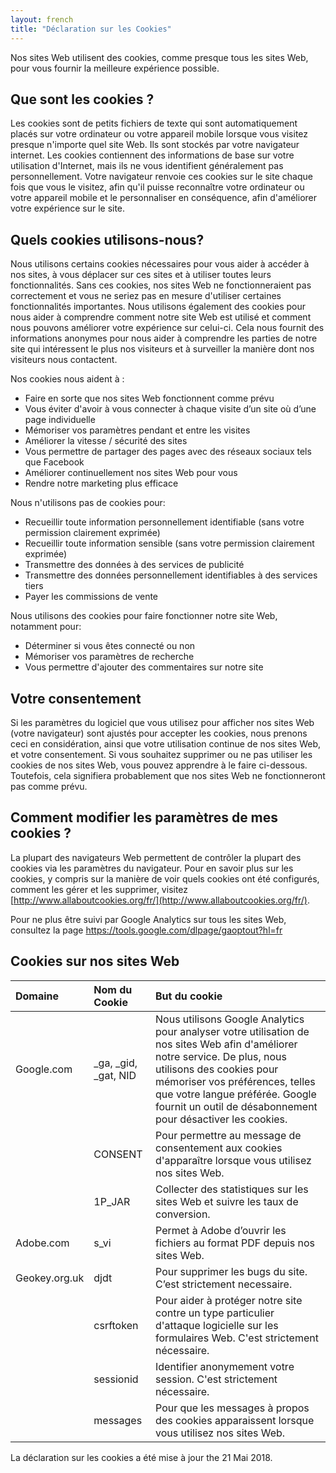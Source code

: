```yaml
---
layout: french
title: "Déclaration sur les Cookies"
---
```


Nos sites Web utilisent des cookies, comme presque tous les sites Web, pour vous fournir la meilleure expérience possible.

## Que sont les cookies ?

Les cookies sont de petits fichiers de texte qui sont automatiquement placés sur votre ordinateur ou votre appareil mobile lorsque vous visitez presque n'importe quel site Web. Ils sont stockés par votre navigateur internet. Les cookies contiennent des informations de base sur votre utilisation d'Internet, mais ils ne vous identifient généralement pas personnellement. Votre navigateur renvoie ces cookies sur le site chaque fois que vous le visitez, afin qu'il puisse reconnaître votre ordinateur ou votre appareil mobile et le personnaliser en conséquence, afin d'améliorer votre expérience sur le site.

## Quels cookies utilisons-nous?

Nous utilisons certains cookies nécessaires pour vous aider à accéder à nos sites, à vous déplacer sur ces sites et à utiliser toutes leurs fonctionnalités. Sans ces cookies, nos sites Web ne fonctionneraient pas correctement et vous ne seriez pas en mesure d'utiliser certaines fonctionnalités importantes. Nous utilisons également des cookies pour nous aider à comprendre comment notre site Web est utilisé et comment nous pouvons améliorer votre expérience sur celui-ci. Cela nous fournit des informations anonymes pour nous aider à comprendre les parties de notre site qui intéressent le plus nos visiteurs et à surveiller la manière dont nos visiteurs nous contactent.

Nos cookies nous aident à :
- Faire en sorte que nos sites Web fonctionnent comme prévu
- Vous éviter d'avoir à vous connecter à chaque visite d’un site où d’une page individuelle
- Mémoriser vos paramètres pendant et entre les visites
- Améliorer la vitesse / sécurité des sites
- Vous permettre de partager des pages avec des réseaux sociaux tels que Facebook
- Améliorer continuellement nos sites Web pour vous
- Rendre notre marketing plus efficace

Nous n'utilisons pas de cookies pour:
- Recueillir toute information personnellement identifiable (sans votre permission clairement exprimée)
- Recueillir toute information sensible (sans votre permission clairement exprimée)
- Transmettre des données à des services de publicité
- Transmettre des données personnellement identifiables à des services tiers
- Payer les commissions de vente

Nous utilisons des cookies pour faire fonctionner notre site Web, notamment pour:
- Déterminer si vous êtes connecté ou non
- Mémoriser vos paramètres de recherche
- Vous permettre d'ajouter des commentaires sur notre site

## Votre consentement

Si les paramètres du logiciel que vous utilisez pour afficher nos sites Web (votre navigateur) sont ajustés pour accepter les cookies, nous prenons ceci en considération, ainsi que votre utilisation continue de nos sites Web, et votre consentement. Si vous souhaitez supprimer ou ne pas utiliser les cookies de nos sites Web, vous pouvez apprendre à le faire ci-dessous. Toutefois, cela signifiera probablement que nos sites Web ne fonctionneront pas comme prévu.

## Comment modifier les paramètres de mes cookies ?

La plupart des navigateurs Web permettent de contrôler la plupart des cookies via les paramètres du navigateur. Pour en savoir plus sur les cookies, y compris sur la manière de voir quels cookies ont été configurés, comment les gérer et les supprimer, visitez [http://www.allaboutcookies.org/fr/](http://www.allaboutcookies.org/fr/).

Pour ne plus être suivi par Google Analytics sur tous les sites Web, consultez la page https://tools.google.com/dlpage/gaoptout?hl=fr

## Cookies sur nos sites Web

| Domaine | Nom du Cookie | But du cookie |
| :----- | :---------- | :------ |
| Google.com | \_ga, \_gid, \_gat, NID | Nous utilisons Google Analytics pour analyser votre utilisation de nos sites Web afin d'améliorer notre service. De plus, nous utilisons des cookies pour mémoriser vos préférences, telles que votre langue préférée. Google fournit un outil de désabonnement pour désactiver les cookies. |
| | CONSENT | Pour permettre au message de consentement aux cookies d'apparaître lorsque vous utilisez nos sites Web. |
| | 1P_JAR | Collecter des statistiques sur les sites Web et suivre les taux de conversion. |
| Adobe.com | s_vi | Permet à Adobe d’ouvrir les fichiers au format PDF depuis nos sites Web. |
| Geokey.org.uk | djdt | Pour supprimer les bugs du site. C’est strictement necessaire. |
| | csrftoken | Pour aider à protéger notre site contre un type particulier d'attaque logicielle sur les formulaires Web. C'est strictement nécessaire. |
| | sessionid | Identifier anonymement votre session. C'est strictement nécessaire. |
| | messages | Pour que les messages à propos des cookies apparaissent lorsque vous utilisez nos sites Web. |

La déclaration sur les cookies a été mise à jour the 21 Mai 2018.
